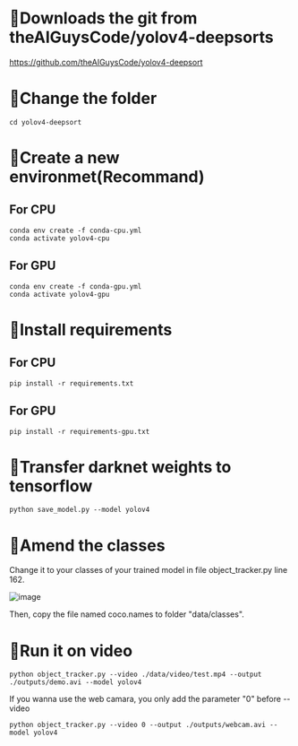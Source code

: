 🔱Downloads the git from theAIGuysCode/yolov4-deepsorts
====
https://github.com/theAIGuysCode/yolov4-deepsort

🔱Change the folder
====
    cd yolov4-deepsort

🔱Create a new environmet(Recommand)
====
## For CPU
    conda env create -f conda-cpu.yml
    conda activate yolov4-cpu

## For GPU
    conda env create -f conda-gpu.yml
    conda activate yolov4-gpu
    
🔱Install requirements
====
## For CPU
    pip install -r requirements.txt
    
## For GPU
    pip install -r requirements-gpu.txt
    
🔱Transfer darknet weights to tensorflow
====
    python save_model.py --model yolov4 

🔱Amend the classes
====
Change it to your classes of your trained model in file object_tracker.py line 162.

![image](https://user-images.githubusercontent.com/46515944/183457191-d5135ed6-bf24-413f-a21c-04138275e4c5.png)

Then, copy the file named coco.names to folder "data/classes".


🔱Run it on video
====
    python object_tracker.py --video ./data/video/test.mp4 --output ./outputs/demo.avi --model yolov4

If you wanna use the web camara, you only add the parameter "0" before --video

    python object_tracker.py --video 0 --output ./outputs/webcam.avi --model yolov4
